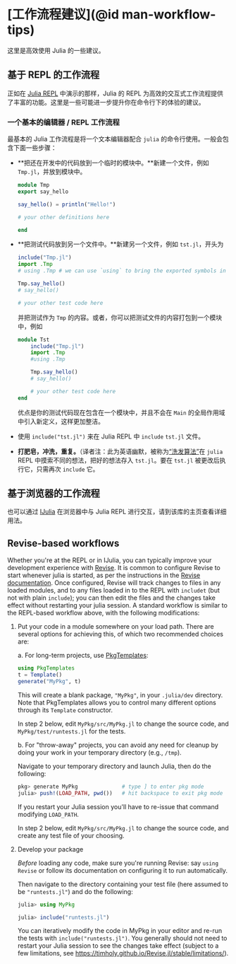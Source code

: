 # [工作流程建议](@id man-workflow-tips)

这里是高效使用 Julia 的一些建议。

## 基于 REPL 的工作流程

正如在 [Julia REPL](@ref) 中演示的那样，Julia 的 REPL 为高效的交互式工作流程提供了丰富的功能。这里是一些可能进一步提升你在命令行下的体验的建议。

### 一个基本的编辑器 / REPL 工作流程

最基本的 Julia 工作流程是将一个文本编辑器配合 `julia` 的命令行使用。一般会包含下面一些步骤：

  * **把还在开发中的代码放到一个临时的模块中。**新建一个文件，例如 `Tmp.jl`，并放到模块中。
     

    ```julia
    module Tmp
    export say_hello

    say_hello() = println("Hello!")

    # your other definitions here

    end
    ```
  * **把测试代码放到另一个文件中。**新建另一个文件，例如 `tst.jl`，开头为

    ```julia
    include("Tmp.jl")
    import .Tmp
    # using .Tmp # we can use `using` to bring the exported symbols in `Tmp` into our namespace

    Tmp.say_hello()
    # say_hello()

    # your other test code here
    ```

    并把测试作为 `Tmp` 的内容。或者，你可以把测试文件的内容打包到一个模块中，例如
     

    ```julia
    module Tst
        include("Tmp.jl")
        import .Tmp
        #using .Tmp

        Tmp.say_hello()
        # say_hello()

        # your other test code here
    end
    ```

    优点是你的测试代码现在包含在一个模块中，并且不会在 `Main` 的全局作用域中引入新定义，这样更加整洁。
     

  * 使用 `include("tst.jl")` 来在 Julia REPL 中 `include` `tst.jl` 文件。

  * **打肥皂，冲洗，重复。**（译者注：此为英语幽默，被称为[“洗发算法”](https://en.wikipedia.org/wiki/Lather,_rinse,_repeat）描述洗头发的过程)在 `julia` REPL 中摸索不同的想法，把好的想法存入 `tst.jl`。要在 `tst.jl` 被更改后执行它，只需再次 `include` 它。

## 基于浏览器的工作流程

也可以通过 [IJulia](https://github.com/JuliaLang/IJulia.jl) 在浏览器中与 Julia REPL 进行交互，请到该库的主页查看详细用法。

## Revise-based workflows

Whether you're at the REPL or in IJulia, you can typically improve
your development experience with
[Revise](https://github.com/timholy/Revise.jl).
It is common to configure Revise to start whenever julia is started,
as per the instructions in the [Revise documentation](https://timholy.github.io/Revise.jl/stable/).
Once configured, Revise will track changes to files in any loaded modules,
and to any files loaded in to the REPL with `includet` (but not with plain `include`);
you can then edit the files and the changes take effect without restarting your julia session.
A standard workflow is similar to the REPL-based workflow above, with
the following modifications:

1. Put your code in a module somewhere on your load path. There are
   several options for achieving this, of which two recommended choices are:

   a. For long-term projects, use
      [PkgTemplates](https://github.com/invenia/PkgTemplates.jl):

      ```julia
      using PkgTemplates
      t = Template()
      generate("MyPkg", t)
      ```
      This will create a blank package, `"MyPkg"`, in your `.julia/dev` directory.
      Note that PkgTemplates allows you to control many different options
      through its `Template` constructor.

      In step 2 below, edit `MyPkg/src/MyPkg.jl` to change the source code, and
      `MyPkg/test/runtests.jl` for the tests.

   b. For "throw-away" projects, you can avoid any need for cleanup
      by doing your work in your temporary directory (e.g., `/tmp`).

      Navigate to your temporary directory and launch Julia, then do the following:

      ```julia
      pkg> generate MyPkg              # type ] to enter pkg mode
      julia> push!(LOAD_PATH, pwd())   # hit backspace to exit pkg mode
      ```
      If you restart your Julia session you'll have to re-issue that command
      modifying `LOAD_PATH`.

      In step 2 below, edit `MyPkg/src/MyPkg.jl` to change the source code, and create any
      test file of your choosing.

2. Develop your package

   *Before* loading any code, make sure you're running Revise: say
   `using Revise` or follow its documentation on configuring it to run
   automatically.

   Then navigate to the directory containing your test file (here
   assumed to be `"runtests.jl"`) and do the following:

   ```julia
   julia> using MyPkg

   julia> include("runtests.jl")
   ```

   You can iteratively modify the code in MyPkg in your editor and re-run the
   tests with `include("runtests.jl")`.  You generally should not need to restart
   your Julia session to see the changes take effect (subject to a few limitations,
   see https://timholy.github.io/Revise.jl/stable/limitations/).
